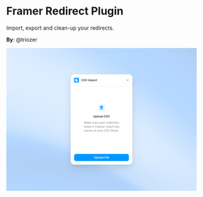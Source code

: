 # Framer Redirect Plugin

Import, export and clean-up your redirects.

**By**: @triozer

![Redirects Image](../../assets/csv-import.png)
